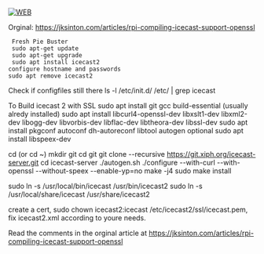 [![WEB](https://img.shields.io/badge/compile-icecast-green)](https://www.reihell.se/)

 Orginal: https://jksinton.com/articles/rpi-compiling-icecast-support-openssl
 ```
  Fresh Pie Buster
  sudo apt-get update
  sudo apt-get upgrade
  sudo apt install icecast2
 configure hostname and passwords
 sudo apt remove icecast2
```
 Check if configfiles still there ls -l /etc/init.d/ /etc/ | grep icecast

 To Build icecast 2 with SSL
  sudo apt install git gcc build-essential (usually alredy installed)
  sudo apt install libcurl4-openssl-dev libxslt1-dev libxml2-dev libogg-dev libvorbis-dev libflac-dev libtheora-dev libssl-dev
  sudo apt install pkgconf autoconf dh-autoreconf libtool autogen
  optional sudo apt install libspeex-dev
  
  cd (or cd ~)
  mkdir git
  cd git
  git clone --recursive https://git.xiph.org/icecast-server.git
  cd icecast-server
  ./autogen.sh
  ./configure --with-curl --with-openssl --without-speex --enable-yp=no
  make -j4
  sudo make install
  
 sudo ln -s /usr/local/bin/icecast /usr/bin/icecast2
 sudo ln -s /usr/local/share/icecast /usr/share/icecast2
  
  create a cert, sudo chown icecast2:icecast /etc/icecast2/ssl/icecast.pem, fix icecast2.xml according to youre needs.
  
  Read the comments in the orginal article at https://jksinton.com/articles/rpi-compiling-icecast-support-openssl
  
